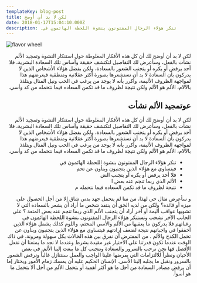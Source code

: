 ```yaml
---
templateKey: blog-post
title: لكن لا بد أن أوضح
date: 2018-01-17T15:04:10.000Z
description: .تنكر هؤلاء الرجال المفتونون بنشوة اللحظة الهائمون في
---
```


![flavor wheel](/img/villa1.jpg)

<p dir="rtl">
	لكن لا بد أن أوضح لك أن كل هذه الأفكار المغلوطة حول استنكار  النشوة وتمجيد الألم نشأت بالفعل، وسأعرض لك التفاصيل لتكتشف حقيقة وأساس تلك السعادة البشرية، فلا أحد يرفض أو يكره أو يتجنب الشعور بالسعادة، ولكن بفضل هؤلاء الأشخاص الذين لا يدركون بأن السعادة لا بد أن نستشعرها بصورة أكثر عقلانية ومنطقية فيعرضهم هذا لمواجهة الظروف الأليمة، وأكرر بأنه لا يوجد من يرغب في الحب ونيل المنال ويتلذذ بالآلام، الألم هو الألم ولكن نتيجة لظروف ما قد تكمن السعاده فيما نتحمله من كد وأسي.
</p>

<h2 dir="rtl">عوتمجيد الألم نشأت</h2>

<p dir="rtl">
لكن لا بد أن أوضح لك أن كل هذه الأفكار المغلوطة حول استنكار  النشوة وتمجيد الألم نشأت بالفعل، وسأعرض لك التفاصيل لتكتشف حقيقة وأساس تلك السعادة البشرية، فلا أحد يرفض أو يكره أو يتجنب الشعور بالسعادة، ولكن بفضل هؤلاء الأشخاص الذين لا يدركون بأن السعادة لا بد أن نستشعرها بصورة أكثر عقلانية ومنطقية فيعرضهم هذا لمواجهة الظروف الأليمة، وأكرر بأنه لا يوجد من يرغب في الحب ونيل المنال ويتلذذ بالآلام، الألم هو الألم ولكن نتيجة لظروف ما قد تكمن السعاده فيما نتحمله من كد وأسي.
</p>

<ul dir="rtl">
	<li> تنكر هؤلاء الرجال المفتونون بنشوة اللحظة الهائمون في</li>
	<li>فيتساوي مع هؤلاء الذين يتجنبون وينأون عن تحم</li>
	<li>فلا أحد يرفض أو يكره أو يتجنب الش</li>
  <li>الألم الذي ربما تنجم عنه بعض ا</li>
	<li>نتيجة لظروف ما قد تكمن السعاده فيما نتحمله م</li>
</ul>

<p dir="rtl">
و سأعرض مثال حي لهذا، من منا لم يتحمل جهد بدني شاق إلا من أجل الحصول على ميزة أو فائدة؟ ولكن من لديه الحق أن ينتقد شخص ما أراد أن يشعر بالسعادة التي لا تشوبها عواقب أليمة أو آخر أراد أن يتجنب الألم الذي ربما تنجم عنه بعض المتعة ؟ 
علي الجانب الآخر نشجب ونستنكر هؤلاء الرجال المفتونون بنشوة اللحظة الهائمون في رغباتهم فلا يدركون ما يعقبها من الألم والأسي المحتم، واللوم كذلك يشمل هؤلاء الذين أخفقوا في واجباتهم نتيجة لضعف إرادتهم فيتساوي مع هؤلاء الذين يتجنبون وينأون عن تحمل الكدح والألم . من المفترض أن نفرق بين هذه الحالات بكل سهولة ومرونة. في ذاك الوقت عندما تكون قدرتنا علي الاختيار غير مقيدة بشرط وعندما لا نجد ما يمنعنا أن نفعل الأفضل فها نحن نرحب بالسرور والسعادة ونتجنب كل ما يبعث إلينا الألم. في بعض الأحيان ونظراً للالتزامات التي يفرضها علينا الواجب والعمل سنتنازل غالباً ونرفض الشعور بالسرور ونقبل ما يجلبه إلينا الأسى. الإنسان الحكيم عليه أن يمسك زمام الأمور ويختار إما أن يرفض مصادر السعادة من أجل ما هو أكثر أهمية أو يتحمل الألم من أجل ألا يتحمل ما هو أسوأ.
</p>
